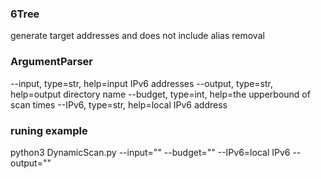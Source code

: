### 6Tree
generate target addresses and does not include alias removal

### ArgumentParser
--input,  type=str, help=input IPv6 addresses
--output, type=str, help=output directory name
--budget, type=int, help=the upperbound of scan times
--IPv6,   type=str, help=local IPv6 address

### runing example 
python3 DynamicScan.py --input="" --budget="" --IPv6=local IPv6 --output=""
